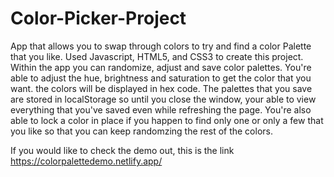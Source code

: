 # Color-Picker-Project
App that allows you to swap through colors to try and find a color Palette that you like. Used Javascript, HTML5, and CSS3 to create this project.
Within the app you can randomize, adjust and save color palettes. You're able to adjust the hue, brightness and saturation to get the color that you want.
the colors will be displayed in hex code. The palettes that you save are stored in localStorage so until you close the window, your able to view everything that you've 
saved even while refreshing the page. You're also able to lock a color in place if you happen to find only one or only a few that you like so that you can keep randomzing
the rest of the colors.


If you would like to check the demo out, this is the link https://colorpalettedemo.netlify.app/
